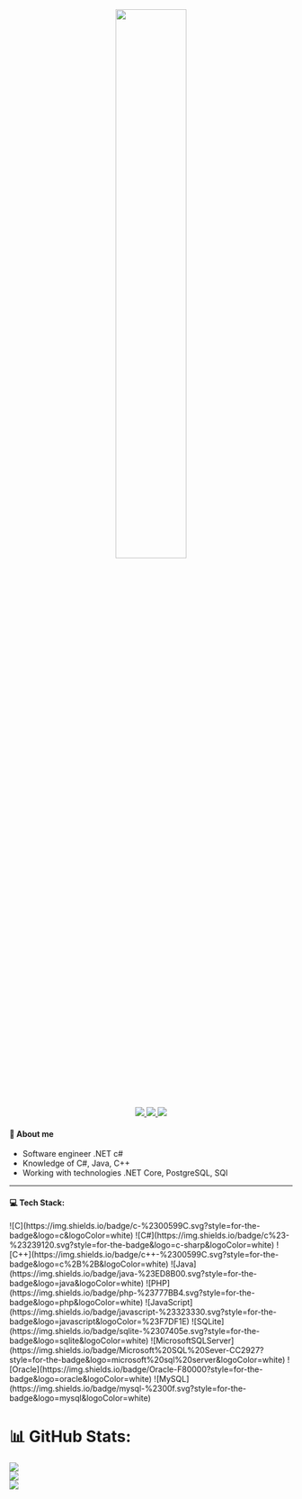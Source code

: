 <div id='header' align='center'>
    <img src='https://media.giphy.com/media/v1.Y2lkPTc5MGI3NjExNGN0MGlhczNrc3RzdGVvN2gxbWN5ODg2OXpyZGVjYjJtNHp6cGV4ZyZlcD12MV9pbnRlcm5hbF9naWZfYnlfaWQmY3Q9Zw/14v8A3AX3A8lu8/giphy.gif' height='50%'>
    <br>
    <a href='https://t.me/RustamShh' target='_blank'>
        <img src='https://img.shields.io/badge/Telegram-28A7E8?logo=telegram&logoColor=white&style=for-the-badge'>
    </a>
    <a href='https://vk.com/rusharafutdinow' target='_blank'>
        <img src='https://img.shields.io/badge/vk-0077FF?logo=vk&logoColor=white&style=for-the-badge'>
    </a>
    <a href='www.linkedin.com/in/sharafudtinoofrustam' target='_blank'>
        <img src='https://img.shields.io/badge/LinkedIn-%230077B5.svg?logo=linkedin&logoColor=white&style=for-the-badge'>
    </a>
</div>

<div id='about'>
    <h4> 📝 About me </h4>
    <ul>
        <li> Software engineer .NET c# </li>
        <li> Knowledge of C#, Java, C++</li>
        <li> Working with technologies .NET Core, PostgreSQL, SQl</li>
    </ul>
    <hr>
</div>

<div id='about'>
    <h4> 💻 Tech Stack: </h4>
    ![C](https://img.shields.io/badge/c-%2300599C.svg?style=for-the-badge&logo=c&logoColor=white) 
    ![C#](https://img.shields.io/badge/c%23-%23239120.svg?style=for-the-badge&logo=c-sharp&logoColor=white) 
    ![C++](https://img.shields.io/badge/c++-%2300599C.svg?style=for-the-badge&logo=c%2B%2B&logoColor=white) 
    ![Java](https://img.shields.io/badge/java-%23ED8B00.svg?style=for-the-badge&logo=java&logoColor=white) 
    ![PHP](https://img.shields.io/badge/php-%23777BB4.svg?style=for-the-badge&logo=php&logoColor=white)
    ![JavaScript](https://img.shields.io/badge/javascript-%23323330.svg?style=for-the-badge&logo=javascript&logoColor=%23F7DF1E)  
    ![SQLite](https://img.shields.io/badge/sqlite-%2307405e.svg?style=for-the-badge&logo=sqlite&logoColor=white) 
    ![MicrosoftSQLServer](https://img.shields.io/badge/Microsoft%20SQL%20Sever-CC2927?style=for-the-badge&logo=microsoft%20sql%20server&logoColor=white) 
    ![Oracle](https://img.shields.io/badge/Oracle-F80000?style=for-the-badge&logo=oracle&logoColor=white) 
    ![MySQL](https://img.shields.io/badge/mysql-%2300f.svg?style=for-the-badge&logo=mysql&logoColor=white)
</div>

# 📊 GitHub Stats:
![](https://github-readme-stats.vercel.app/api?username=RustaMSHar&theme=tokyonight&hide_border=true&include_all_commits=false&count_private=false)<br/>
![](https://github-readme-streak-stats.herokuapp.com/?user=RustaMSHar&theme=tokyonight&hide_border=true)<br/>
![](https://github-readme-stats.vercel.app/api/top-langs/?username=RustaMSHar&theme=tokyonight&hide_border=true&include_all_commits=false&count_private=false&layout=compact)

<!-- Proudly created with GPRM ( https://gprm.itsvg.in ) -->
